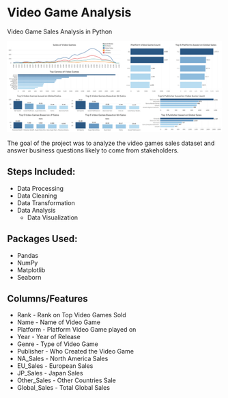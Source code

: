 # Video Game Analysis

Video Game Sales Analysis in Python


![Screenshot](videogameanalysis.png)


The goal of the project was to analyze the video games sales dataset and answer business questions likely to come from stakeholders.

## Steps Included:
* Data Processing
* Data Cleaning
* Data Transformation
* Data Analysis
  * Data Visualization

## Packages Used:
* Pandas 
* NumPy
* Matplotlib
* Seaborn

## Columns/Features
* Rank - Rank on Top Video Games Sold
* Name - Name of Video Game
* Platform - Platform Video Game played on
* Year - Year of Release
* Genre - Type of Video Game
* Publisher - Who Created the Video Game
* NA_Sales - North America Sales
* EU_Sales - European Sales
* JP_Sales - Japan Sales
* Other_Sales - Other Countries Sale
* Global_Sales - Total Global Sales
